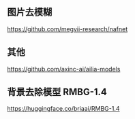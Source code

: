 
## 图片去模糊

https://github.com/megvii-research/nafnet

## 其他
https://github.com/axinc-ai/ailia-models


## 背景去除模型 RMBG-1.4

https://huggingface.co/briaai/RMBG-1.4

